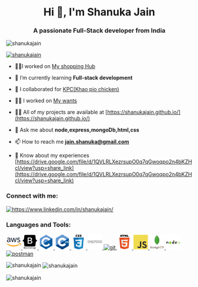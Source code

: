 <h1 align="center">Hi 👋, I'm Shanuka Jain</h1>
<h3 align="center">A passionate Full-Stack developer from India</h3>

<p align="left"> <img src="https://komarev.com/ghpvc/?username=shanukajain&label=Profile%20views&color=0e75b6&style=flat" alt="shanukajain" /> </p>

<p align="left"> <a href="https://github.com/ryo-ma/github-profile-trophy"><img src="https://github-profile-trophy.vercel.app/?username=shanukajain" alt="shanukajain" /></a> </p>

- 🧑‍💻I worked on [My shopping Hub](https://github.com/shanukajain/wonderful-kiss-9318.git)

- 🌱 I’m currently learning **Full-stack development**

- 👯 I collaborated for [KPC(Khao pio chicken)](https://github.com/rajeshuser/tall-question-6900.git)

- 🧑‍💻 I worked on [My wants](https://github.com/shanukajain/hilarious-flame-4763.git)

- 👨‍💻 All of my projects are available at [https://shanukajain.github.io/](https://shanukajain.github.io/)

- 💬 Ask me about **node,express,mongoDb,html,css**

- 📫 How to reach me **jain.shanuka@gmail.com**

- 📄 Know about my experiences [https://drive.google.com/file/d/1QVLRLXezrsupO0q7qGwoqpo2n4bKZHcl/view?usp=share_link](https://drive.google.com/file/d/1QVLRLXezrsupO0q7qGwoqpo2n4bKZHcl/view?usp=share_link)

<h3 align="left">Connect with me:</h3>
<p align="left">
<a href="https://linkedin.com/in/https://www.linkedin.com/in/shanukajain/" target="blank"><img align="center" src="https://raw.githubusercontent.com/rahuldkjain/github-profile-readme-generator/master/src/images/icons/Social/linked-in-alt.svg" alt="https://www.linkedin.com/in/shanukajain/" height="30" width="40" /></a>
</p>

<h3 align="left">Languages and Tools:</h3>
<p align="left"> <a href="https://aws.amazon.com" target="_blank" rel="noreferrer"> <img src="https://raw.githubusercontent.com/devicons/devicon/master/icons/amazonwebservices/amazonwebservices-original-wordmark.svg" alt="aws" width="40" height="40"/> </a> <a href="https://getbootstrap.com" target="_blank" rel="noreferrer"> <img src="https://raw.githubusercontent.com/devicons/devicon/master/icons/bootstrap/bootstrap-plain-wordmark.svg" alt="bootstrap" width="40" height="40"/> </a> <a href="https://www.cprogramming.com/" target="_blank" rel="noreferrer"> <img src="https://raw.githubusercontent.com/devicons/devicon/master/icons/c/c-original.svg" alt="c" width="40" height="40"/> </a> <a href="https://www.w3schools.com/cpp/" target="_blank" rel="noreferrer"> <img src="https://raw.githubusercontent.com/devicons/devicon/master/icons/cplusplus/cplusplus-original.svg" alt="cplusplus" width="40" height="40"/> </a> <a href="https://www.w3schools.com/css/" target="_blank" rel="noreferrer"> <img src="https://raw.githubusercontent.com/devicons/devicon/master/icons/css3/css3-original-wordmark.svg" alt="css3" width="40" height="40"/> </a> <a href="https://expressjs.com" target="_blank" rel="noreferrer"> <img src="https://raw.githubusercontent.com/devicons/devicon/master/icons/express/express-original-wordmark.svg" alt="express" width="40" height="40"/> </a> <a href="https://git-scm.com/" target="_blank" rel="noreferrer"> <img src="https://www.vectorlogo.zone/logos/git-scm/git-scm-icon.svg" alt="git" width="40" height="40"/> </a> <a href="https://www.w3.org/html/" target="_blank" rel="noreferrer"> <img src="https://raw.githubusercontent.com/devicons/devicon/master/icons/html5/html5-original-wordmark.svg" alt="html5" width="40" height="40"/> </a> <a href="https://developer.mozilla.org/en-US/docs/Web/JavaScript" target="_blank" rel="noreferrer"> <img src="https://raw.githubusercontent.com/devicons/devicon/master/icons/javascript/javascript-original.svg" alt="javascript" width="40" height="40"/> </a> <a href="https://www.mongodb.com/" target="_blank" rel="noreferrer"> <img src="https://raw.githubusercontent.com/devicons/devicon/master/icons/mongodb/mongodb-original-wordmark.svg" alt="mongodb" width="40" height="40"/> </a> <a href="https://nodejs.org" target="_blank" rel="noreferrer"> <img src="https://raw.githubusercontent.com/devicons/devicon/master/icons/nodejs/nodejs-original-wordmark.svg" alt="nodejs" width="40" height="40"/> </a> <a href="https://postman.com" target="_blank" rel="noreferrer"> <img src="https://www.vectorlogo.zone/logos/getpostman/getpostman-icon.svg" alt="postman" width="40" height="40"/> </a> </p>

<p><img align="left" src="https://github-readme-stats.vercel.app/api/top-langs?username=shanukajain&show_icons=true&locale=en&layout=compact" alt="shanukajain" /></p>

<p>&nbsp;<img align="center" src="https://github-readme-stats.vercel.app/api?username=shanukajain&show_icons=true&locale=en" alt="shanukajain" /></p>

<p><img align="center" src="https://github-readme-streak-stats.herokuapp.com/?user=shanukajain&" alt="shanukajain" /></p>
